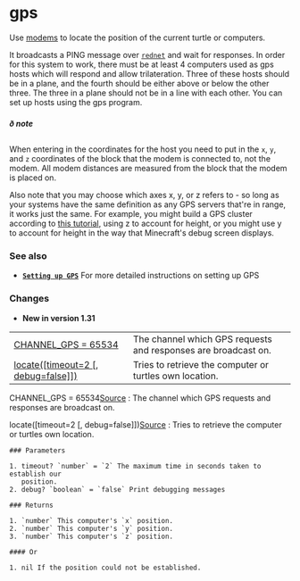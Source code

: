 # gps

Use [modems](../peripheral/modem.html) to locate the position of the current turtle or
computers.

It broadcasts a PING message over [`rednet`](rednet.html) and wait for responses. In order for
this system to work, there must be at least 4 computers used as gps hosts which
will respond and allow trilateration. Three of these hosts should be in a plane,
and the fourth should be either above or below the other three. The three in a
plane should not be in a line with each other. You can set up hosts using the
gps program.

##### ð note

When entering in the coordinates for the host you need to put in the `x`, `y`,
and `z` coordinates of the block that the modem is connected to, not the modem.
All modem distances are measured from the block that the modem is placed on.

Also note that you may choose which axes x, y, or z refers to - so long as your
systems have the same definition as any GPS servers that're in range, it works
just the same. For example, you might build a GPS cluster according to [this
tutorial](https://ccf.squiddev.cc/forums2/index.php?/topic/3088-how-to-guide-gps-global-position-system/), using z to account for height, or you might use y to account for
height in the way that Minecraft's debug screen displays.

### See also

* **[`Setting up GPS`](../guide/gps_setup.html)** For more detailed instructions on setting up GPS

### Changes

* **New in version 1.31**

|  |  |
| --- | --- |
| [CHANNEL\_GPS = 65534](#v:CHANNEL_GPS) | The channel which GPS requests and responses are broadcast on. |
| [locate([timeout=2 [, debug=false]])](#v:locate) | Tries to retrieve the computer or turtles own location. |

CHANNEL\_GPS = 65534[Source](https://github.com/cc-tweaked/CC-Tweaked/blob/9c0ce27ce6ac568ecdff2a369cf517cb9431279f/projects/core/src/main/resources/data/computercraft/lua/rom/apis/gps.lua#L36)
:   The channel which GPS requests and responses are broadcast on.

locate([timeout=2 [, debug=false]])[Source](https://github.com/cc-tweaked/CC-Tweaked/blob/9c0ce27ce6ac568ecdff2a369cf517cb9431279f/projects/core/src/main/resources/data/computercraft/lua/rom/apis/gps.lua#L101)
:   Tries to retrieve the computer or turtles own location.

    ### Parameters

    1. timeout? `number` = `2` The maximum time in seconds taken to establish our
       position.
    2. debug? `boolean` = `false` Print debugging messages

    ### Returns

    1. `number` This computer's `x` position.
    2. `number` This computer's `y` position.
    3. `number` This computer's `z` position.

    #### Or

    1. nil If the position could not be established.